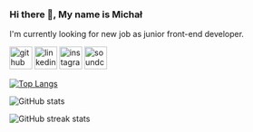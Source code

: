 ### Hi there 👋, My name is Michał
I'm currently looking for new job as junior front-end developer.



[<img src='https://cdn.jsdelivr.net/npm/simple-icons@3.0.1/icons/github.svg' alt='github' height='40'>](https://github.com/michalbarczynski)  [<img src='https://cdn.jsdelivr.net/npm/simple-icons@3.0.1/icons/linkedin.svg' alt='linkedin' height='40'>](https://www.linkedin.com/in/https://pl.linkedin.com/in/michal-barczynski-607861191/)  [<img src='https://cdn.jsdelivr.net/npm/simple-icons@3.0.1/icons/instagram.svg' alt='instagram' height='40'>](https://www.instagram.com/mollydays_//)  [<img src='https://cdn.jsdelivr.net/npm/simple-icons@3.0.1/icons/soundcloud.svg' alt='soundcloud' height='40'>](https://soundcloud.com/mollydays)  

[![Top Langs](https://github-readme-stats.vercel.app/api/top-langs/?username=michalbarczynski)](https://github.com/anuraghazra/github-readme-stats)

![GitHub stats](https://github-readme-stats.vercel.app/api?username=michalbarczynski&show_icons=true)  

![GitHub streak stats](https://streak-stats.demolab.com/?user=michalbarczynski)  



<!--
**michalbarczynski/michalbarczynski** is a ✨ _special_ ✨ repository because its `README.md` (this file) appears on your GitHub profile.

Here are some ideas to get you started:

- 🔭 I’m currently working on ...
- 🌱 I’m currently learning ...
- 👯 I’m looking to collaborate on ...
- 🤔 I’m looking for help with ...
- 💬 Ask me about ...
- 📫 How to reach me: ...
- 😄 Pronouns: ...
- ⚡ Fun fact: ...
-->
